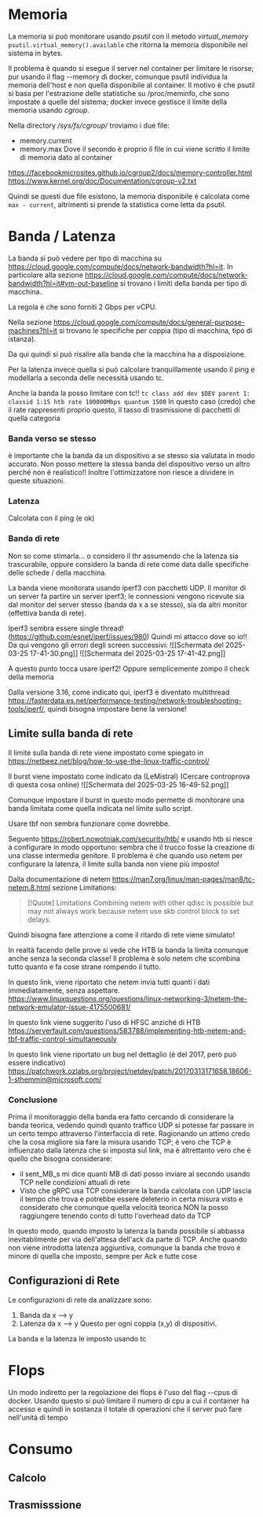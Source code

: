 # Memoria

La memoria si può monitorare usando *psutil* con il metodo *virtual_memory*
`psutil.virtual_memory().available` che ritorna la memoria disponibile nel sistema in bytes.

Il problema è quando si esegue il server nel container per limitare le risorse; pur usando il flag --memory di docker, comunque psutil individua la memoria dell'host e non quella disponibile al container. Il motivo è che psutil si basa per l'estrazione delle statistiche su /proc/meminfo, che sono impostate a quelle del sistema; docker invece gestisce il limite della memoria usando *cgroup*. 

Nella directory */sys/fs/cgroup/* troviamo i due file:
- memory.current
- memory.max
Dove il secondo è proprio il file in cui viene scritto il limite di memoria dato al container

https://facebookmicrosites.github.io/cgroup2/docs/memory-controller.html
https://www.kernel.org/doc/Documentation/cgroup-v2.txt

Quindi se questi due file esistono, la memoria disponibile è calcolata come `max - current`, altrimenti si prende la statistica come letta da psutil.

# Banda / Latenza
La banda si può vedere per tipo di macchina su https://cloud.google.com/compute/docs/network-bandwidth?hl=it. In particolare alla sezione https://cloud.google.com/compute/docs/network-bandwidth?hl=it#vm-out-baseline si trovano i limiti della banda per tipo di macchina. 

La regola è che sono forniti 2 Gbps per vCPU.

Nella sezione https://cloud.google.com/compute/docs/general-purpose-machines?hl=it si trovano le specifiche per coppia (tipo di macchina, tipo di istanza).

Da qui quindi si può risalire alla banda che la macchina ha a disposizione.

Per la latenza invece quella si può calcolare tranquillamente usando il ping e modellarla a seconda delle necessità usando tc.

Anche la banda la posso limitare con tc!!
`tc class add dev $DEV parent 1: classid 1:15 htb rate 100000Mbps quantum 1500`
In questo caso (credo) che il rate rappresenti proprio questo, il tasso di trasmissione di pacchetti di quella categoria


### Banda verso se stesso
è importante che la banda da un dispositivo a se stesso sia valutata in modo accurato. Non posso mettere la stessa banda del dispositivo verso un altro perché non è realistico!! Inoltre l'ottimizzatore non riesce a dividere in queste situazioni.

### Latenza
Calcolata con il ping (e ok)

### Banda di rete
Non so come stimarla... o considero il thr assumendo che la latenza sia trascurabile, oppure considero la banda di rete come data dalle specifiche delle schede / della macchina.

La banda viene monitorata usando iperf3 con pacchetti UDP.
Il monitor di un server fa partire un server iperf3; le connessioni vengono ricevute sia dal monitor del server stesso (banda da x a se stesso), sia da altri monitor (effettiva banda di rete).

Iperf3 sembra essere single thread! (https://github.com/esnet/iperf/issues/980) Quindi mi attacco dove so io!! Da qui vengono gli errori degli screen successivi:
![[Schermata del 2025-03-25 17-41-30.png]]
![[Schermata del 2025-03-25 17-41-42.png]]

A questo punto tocca usare iperf2! Oppure semplicemente zompo il check della memoria

Dalla versione 3.16, come indicato qui, iperf3 è diventato multithread https://fasterdata.es.net/performance-testing/network-troubleshooting-tools/iperf/, quindi bisogna impostare bene la versione!

## Limite sulla banda di rete
Il limite sulla banda di rete viene impostato come spiegato in https://netbeez.net/blog/how-to-use-the-linux-traffic-control/

Il burst viene impostato come indicato da (LeMistral) (Cercare controprova di questa cosa online)
![[Schermata del 2025-03-25 16-49-52.png]]

Comunque impostare il burst in questo modo permette di monitorare una banda limitata come quella indicata nel limite sullo script.

Usare tbf non sembra funzionare come dovrebbe.

Seguento https://robert.nowotniak.com/security/htb/ e usando htb si riesce a configurare in modo opportuno: sembra che il trucco fosse la creazione di una classe intermedia genitore. Il problema è che quando uso netem per configurare la latenza, il limite sulla banda non viene più imposto! 

Dalla documentazione di netem https://man7.org/linux/man-pages/man8/tc-netem.8.html
sezione Limitations:
> [!Quote] Limitations
> Combining netem with other qdisc is possible but may not always work because netem use skb control block to set delays.

Quindi bisogna fare attenzione a come il ritardo di rete viene simulato!


In realtà facendo delle prove si vede che HTB la banda la limita comunque anche senza la seconda classe! Il problema è solo netem che scombina tutto quanto e fa cose strane rompendo il tutto.

In questo link, viene riportato che netem invia tutti quanti i dati immediatamente, senza aspettare.
https://www.linuxquestions.org/questions/linux-networking-3/netem-the-network-emulator-issue-4175500681/

In questo link viene suggerito l'uso di HFSC anziché di HTB 
https://serverfault.com/questions/583788/implementing-htb-netem-and-tbf-traffic-control-simultaneously

In questo link viene riportato un bug nel dettaglio (è del 2017, però può essere indicativo) https://patchwork.ozlabs.org/project/netdev/patch/20170313171658.18606-1-sthemmin@microsoft.com/


### Conclusione
Prima il monitoraggio della banda era fatto cercando di considerare la banda teorica, vedendo quindi quanto traffico UDP si potesse far passare in un certo tempo attraverso l'interfaccia di rete. Ragionando un attimo credo che la cosa migliore sia fare la misura usando TCP; è vero che TCP è influenzato dalla latenza che si imposta sul link, ma è altrettanto vero che è quello che bisogna considerare:
- il sent_MB_s mi dice quanti MB di dati posso inviare al secondo usando TCP nelle condizioni attuali di rete
- Visto che gRPC usa TCP considerare la banda calcolata con UDP lascia il tempo che trova e potrebbe essere deleterio in certa misura visto e considerato che comunque quella velocità teorica NON la posso raggiungere tenendo conto di tutto l'overhead dato da TCP

In questo modo, quando imposto la latenza la banda possibile si abbassa inevitabilmente per via dell'attesa dell'ack da parte di TCP. Anche quando non viene introdotta latenza aggiuntiva, comunque la banda che trovo è minore di quella che imposto, sempre per Ack e tutte cose


## Configurazioni di Rete
Le configurazioni di rete da analizzare sono:
1. Banda da x --> y
2. Latenza da x --> y
Questo per ogni coppia (x,y) di dispositivi.

La banda e la latenza le imposto usando tc

# Flops
Un modo indiretto per la regolazione dei flops è l'uso del flag --cpus di docker. Usando questo si può limitare il numero di cpu a cui il container ha accesso e quindi in sostanza il totale di operazioni che il server può fare nell'unità di tempo

# Consumo

## Calcolo

## Trasmisssione